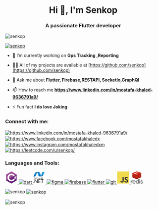 <h1 align="center">Hi 👋, I'm Senkop</h1>
<h3 align="center">A passionate Flutter developer</h3>

<p align="left"> <img src="https://komarev.com/ghpvc/?username=senkop&label=Profile%20views&color=0e75b6&style=flat" alt="senkop" /> </p>

<p align="left"> <a href="https://github.com/ryo-ma/github-profile-trophy"><img src="https://github-profile-trophy.vercel.app/?username=senkop" alt="senkop" /></a> </p>

- 🔭 I’m currently working on **Gps Tracking ,Reporting**

- 👨‍💻 All of my projects are available at [https://github.com/senkop](https://github.com/senkop)

- 💬 Ask me about **Flutter, Firebase,RESTAPI, SocketIo,GraphQl**

- 📫 How to reach me **https://www.linkedin.com/in/mostafa-khaled-9636791a9/**

- ⚡ Fun fact **I do love Joking**

<h3 align="left">Connect with me:</h3>
<p align="left">
<a href="https://linkedin.com/in/https://www.linkedin.com/in/mostafa-khaled-9636791a9/" target="blank"><img align="center" src="https://raw.githubusercontent.com/rahuldkjain/github-profile-readme-generator/master/src/images/icons/Social/linked-in-alt.svg" alt="https://www.linkedin.com/in/mostafa-khaled-9636791a9/" height="30" width="40" /></a>
<a href="https://fb.com/https://www.facebook.com/mostafakhaledx" target="blank"><img align="center" src="https://raw.githubusercontent.com/rahuldkjain/github-profile-readme-generator/master/src/images/icons/Social/facebook.svg" alt="https://www.facebook.com/mostafakhaledx" height="30" width="40" /></a>
<a href="https://instagram.com/https://www.instagram.com/mostafakhaledxm" target="blank"><img align="center" src="https://raw.githubusercontent.com/rahuldkjain/github-profile-readme-generator/master/src/images/icons/Social/instagram.svg" alt="https://www.instagram.com/mostafakhaledxm" height="30" width="40" /></a>
<a href="https://www.leetcode.com/https://leetcode.com/u/senkop/" target="blank"><img align="center" src="https://raw.githubusercontent.com/rahuldkjain/github-profile-readme-generator/master/src/images/icons/Social/leet-code.svg" alt="https://leetcode.com/u/senkop/" height="30" width="40" /></a>
</p>

<h3 align="left">Languages and Tools:</h3>
<p align="left"> <a href="https://www.w3schools.com/cs/" target="_blank" rel="noreferrer"> <img src="https://raw.githubusercontent.com/devicons/devicon/master/icons/csharp/csharp-original.svg" alt="csharp" width="40" height="40"/> </a> <a href="https://dart.dev" target="_blank" rel="noreferrer"> <img src="https://www.vectorlogo.zone/logos/dartlang/dartlang-icon.svg" alt="dart" width="40" height="40"/> </a> <a href="https://dotnet.microsoft.com/" target="_blank" rel="noreferrer"> <img src="https://raw.githubusercontent.com/devicons/devicon/master/icons/dot-net/dot-net-original-wordmark.svg" alt="dotnet" width="40" height="40"/> </a> <a href="https://www.figma.com/" target="_blank" rel="noreferrer"> <img src="https://www.vectorlogo.zone/logos/figma/figma-icon.svg" alt="figma" width="40" height="40"/> </a> <a href="https://firebase.google.com/" target="_blank" rel="noreferrer"> <img src="https://www.vectorlogo.zone/logos/firebase/firebase-icon.svg" alt="firebase" width="40" height="40"/> </a> <a href="https://flutter.dev" target="_blank" rel="noreferrer"> <img src="https://www.vectorlogo.zone/logos/flutterio/flutterio-icon.svg" alt="flutter" width="40" height="40"/> </a> <a href="https://git-scm.com/" target="_blank" rel="noreferrer"> <img src="https://www.vectorlogo.zone/logos/git-scm/git-scm-icon.svg" alt="git" width="40" height="40"/> </a> <a href="https://developer.mozilla.org/en-US/docs/Web/JavaScript" target="_blank" rel="noreferrer"> <img src="https://raw.githubusercontent.com/devicons/devicon/master/icons/javascript/javascript-original.svg" alt="javascript" width="40" height="40"/> </a> <a href="https://redis.io" target="_blank" rel="noreferrer"> <img src="https://raw.githubusercontent.com/devicons/devicon/master/icons/redis/redis-original-wordmark.svg" alt="redis" width="40" height="40"/> </a> </p>

<p><img align="left" src="https://github-readme-stats.vercel.app/api/top-langs?username=senkop&show_icons=true&locale=en&layout=compact" alt="senkop" /></p>

<p>&nbsp;<img align="center" src="https://github-readme-stats.vercel.app/api?username=senkop&show_icons=true&locale=en" alt="senkop" /></p>

<p><img align="center" src="https://github-readme-streak-stats.herokuapp.com/?user=senkop&" alt="senkop" /></p>
